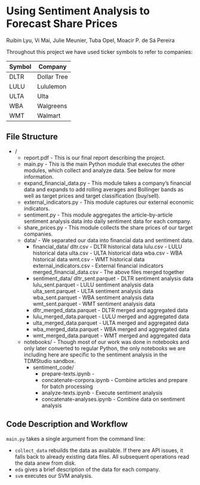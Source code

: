 # Using Sentiment Analysis to Forecast Share Prices

Ruibin Lyu, Vi Mai, Julie Meunier, Tuba Opel, Moacir P. de Sá Pereira

Throughout this project we have used ticker symbols to refer to companies:

Symbol | Company
-------|--------
DLTR   | Dollar Tree
LULU   | Lululemon
ULTA   | Ulta
WBA    | Walgreens
WMT    | Walmart

## File Structure

- /
    - report.pdf - This is our final report describing the project.
    - main.py - This is the main Python module that executes the other modules, which collect and analyze data. See below for more information.
    - expand_financial_data.py - This module takes a company’s financial data and expands to add rolling averages and Bollinger bands as well as target prices and target classification (buy/sell).
    - external_indicators.py - This module captures our external economic indicators.
    - sentiment.py - This module aggregates the article-by-article sentiment analysis data into daily sentiment data for each company.
    - share_prices.py - This module collects the share prices of our target companies.
    - data/ - We separated our data into financial data and sentiment data.
        - financial_data/
            dltr.csv - DLTR historical data
            lulu.csv - LULU historical data
            ulta.csv - ULTA historical data
            wba.csv - WBA historical data
            wmt.csv - WMT historical data
            external_indicators.csv - External financial indicators
            merged_financial_data.csv - The above files merged together
        - sentiment_data/
            dltr_sent.parquet - DLTR sentiment analysis data
            lulu_sent.parquet - LULU sentiment analysis data
            ulta_sent.parquet - ULTA sentiment analysis data
            wba_sent.parquet - WBA sentiment analysis data
            wmt_sent.parquet - WMT sentiment analysis data
        - dltr_merged_data.parquet - DLTR merged and aggregated data
        - lulu_merged_data.parquet - LULU merged and aggregated data
        - ulta_merged_data.parquet - ULTA merged and aggregated data
        - wba_merged_data.parquet - WBA merged and aggregated data
        - wmt_merged_data.parquet - WMT merged and aggregated data
    - notebooks/ - Though most of our work was done in notebooks and only later converted to regular Python, the only notebooks we are including here are specific to the sentiment analysis in the TDMStudio sandbox.
        - sentiment_code/
            - prepare-texts.ipynb - 
            - concatenate-corpora.ipynb - Combine articles and prepare for batch processing
            - analyze-texts.ipynb - Execute sentiment analysis
            - concatenate-analyses.ipynb - Combine data on sentiment analysis

## Code Description and Workflow

`main.py` takes a single argument from the command line:

- `collect_data` rebuilds the data as available. If there are API issues, it falls back to already existing data files. All subsequent operations read the data anew from disk.
- `eda` gives a brief description of the data for each company. 
- `svm` executes our SVM analysis.

